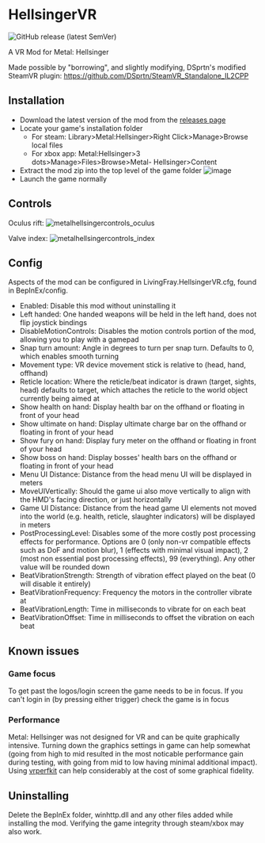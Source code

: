 # HellsingerVR
![GitHub release (latest SemVer)](https://img.shields.io/github/v/release/LivingFray/HellsingerVR?sort=semver)

A VR Mod for Metal: Hellsinger

Made possible by "borrowing", and slightly modifying, DSprtn's modified SteamVR plugin: https://github.com/DSprtn/SteamVR_Standalone_IL2CPP

## Installation
- Download the latest version of the mod from the [releases page](https://github.com/LivingFray/HellsingerVR/releases)
- Locate your game's installation folder
  - For steam: Library>Metal:Hellsinger>Right Click>Manage>Browse local files
  - For xbox app: Metal:Hellsinger>3 dots>Manage>Files>Browse>Metal- Hellsinger>Content
- Extract the mod zip into the top level of the game folder
![image](https://user-images.githubusercontent.com/5647734/209443220-1f0d75ed-72a6-4e25-a2b5-2e1f52ac7ef1.png)
- Launch the game normally

## Controls
Oculus rift:
![metalhellsingercontrols_oculus](https://user-images.githubusercontent.com/5647734/209443777-53d1a8ff-bd56-4010-8c38-23935eba000b.png)

Valve index:
![metalhellsingercontrols_index](https://user-images.githubusercontent.com/5647734/209446100-5b68c669-94e1-414e-be5d-22a362600866.png)


## Config
Aspects of the mod can be configured in LivingFray.HellsingerVR.cfg, found in BepInEx/config.
- Enabled: Disable this mod without uninstalling it
- Left handed: One handed weapons will be held in the left hand, does not flip joystick bindings
- DisableMotionControls: Disables the motion controls portion of the mod, allowing you to play with a gamepad
- Snap turn amount: Angle in degrees to turn per snap turn. Defaults to 0, which enables smooth turning
- Movement type: VR device movement stick is relative to (head, hand, offhand)
- Reticle location: Where the reticle/beat indicator is drawn (target, sights, head) defaults to target, which attaches the reticle to the world object currently being aimed at
- Show health on hand: Display health bar on the offhand or floating in front of your head
- Show ultimate on hand: Display ultimate charge bar on the offhand or floating in front of your head
- Show fury on hand: Display fury meter on the offhand or floating in front of your head
- Show boss on hand: Display bosses' health bars on the offhand or floating in front of your head
- Menu UI Distance: Distance from the head menu UI will be displayed in meters
- MoveUIVertically: Should the game ui also move vertically to align with the HMD's facing direction, or just horizontally
- Game UI Distance: Distance from the head game UI elements not moved into the world (e.g. health, reticle, slaughter indicators) will be displayed in meters
- PostProcessingLevel: Disables some of the more costly post processing effects for performance. Options are 0 (only non-vr compatible effects such as DoF and motion blur), 1 (effects with minimal visual impact), 2 (most non essential post processing effects), 99 (everything). Any other value will be rounded down
- BeatVibrationStrength: Strength of vibration effect played on the beat (0 will disable it entirely)
- BeatVibrationFrequency: Frequency the motors in the controller vibrate at
- BeatVibrationLength: Time in milliseconds to vibrate for on each beat
- BeatVibrationOffset: Time in milliseconds to offset the vibration on each beat

## Known issues
### Game focus
To get past the logos/login screen the game needs to be in focus. If you can't login in (by pressing either trigger) check the game is in focus

### Performance
Metal: Hellsinger was not designed for VR and can be quite graphically intensive. Turning down the graphics settings in game can help somewhat (going from high to mid resulted in the most noticable performance gain during testing, with going from mid to low having minimal additional impact). Using [vrperfkit](https://github.com/fholger/vrperfkit) can help considerably at the cost of some graphical fidelity. 


## Uninstalling
Delete the BepInEx folder, winhttp.dll and any other files added while installing the mod.
Verifying the game integrity through steam/xbox may also work.
